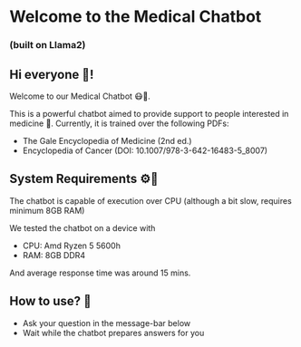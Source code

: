 # Welcome to the Medical Chatbot 
### (built on Llama2)
## Hi everyone 👋!
Welcome to our Medical Chatbot 😷💊. 

This is a powerful chatbot aimed to provide support to people interested in medicine 💉. Currently, it is trained over the following PDFs:
- The Gale Encyclopedia of Medicine (2nd ed.)
- Encyclopedia of Cancer (DOI: 10.1007/978-3-642-16483-5_8007)

## System Requirements ⚙️🔧
The chatbot is capable of execution over CPU (although a bit slow, requires minimum 8GB RAM)

We tested the chatbot on a device with
- CPU: Amd Ryzen 5 5600h
- RAM: 8GB DDR4

And average response time was around 15 mins.

## How to use? 🧰
- Ask your question in the message-bar below 
- Wait while the chatbot prepares answers for you